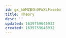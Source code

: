 ```yaml
---
id: gx_kWMZBGh9PwXLFxsebx
title: Theory
desc: ''
updated: 1639759645932
created: 1639759645932
---
```


